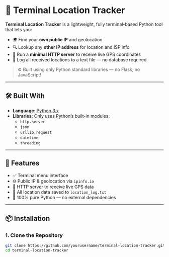 
# 📍 Terminal Location Tracker

**Terminal Location Tracker** is a lightweight, fully terminal-based Python tool that lets you:

- 🌍 Find your **own public IP** and geolocation
- 🔍 Lookup any **other IP address** for location and ISP info
- 📡 Run a **minimal HTTP server** to receive live GPS coordinates
- 🧾 Log all received locations to a text file — no database required

> ⚙️ Built using only Python standard libraries — no Flask, no JavaScript!

---

## 🛠️ Built With

- **Language**: [Python 3.x](https://www.python.org/)
- **Libraries**: Only uses Python’s built-in modules:
  - `http.server`
  - `json`
  - `urllib.request`
  - `datetime`
  - `threading`

---

## 🚀 Features

- ✅ Terminal menu interface
- 🌐 Public IP & geolocation via `ipinfo.io`
- 📡 HTTP server to receive live GPS data
- 💾 All location data saved to `location_log.txt`
- 🐍 100% pure Python — no external dependencies

---

## 📦 Installation

### 1. Clone the Repository
```bash
git clone https://github.com/yourusername/terminal-location-tracker.git
cd terminal-location-tracker
